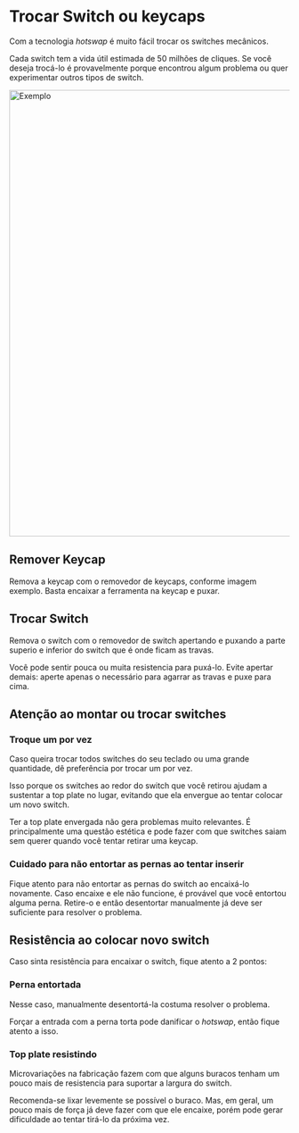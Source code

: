 
# Trocar Switch ou keycaps

Com a tecnologia _hotswap_ é muito fácil trocar os switches mecânicos.

Cada switch tem a vida útil estimada de 50 milhões de cliques. Se você deseja trocá-lo é provavelmente porque encontrou algum problema ou quer experimentar outros tipos de switch.

<img src="../../imagens/tirar_keycaps_e_switch.png" alt="Exemplo" width="800">

## Remover Keycap

Remova a keycap com o removedor de keycaps, conforme imagem exemplo. Basta encaixar a ferramenta na keycap e puxar.

## Trocar Switch

Remova o switch com o removedor de switch apertando e puxando a parte superio e inferior do switch que é onde ficam as travas.

Você pode sentir pouca ou muita resistencia para puxá-lo. Evite apertar demais: aperte apenas o necessário para agarrar as travas e puxe para cima.

## Atenção ao montar ou trocar switches

### Troque um por vez

Caso queira trocar todos switches do seu teclado ou uma grande quantidade, dê preferência por trocar um por vez.

Isso porque os switches ao redor do switch que você retirou ajudam a sustentar a top plate no lugar, evitando que ela envergue ao tentar colocar um novo switch.

Ter a top plate envergada não gera problemas muito relevantes. É principalmente uma questão estética e pode fazer com que switches saiam sem querer quando você tentar retirar uma keycap.

### Cuidado para não entortar as pernas ao tentar inserir

Fique atento para não entortar as pernas do switch ao encaixá-lo novamente. Caso encaixe e ele não funcione, é provável que você entortou alguma perna. Retire-o e então desentortar manualmente já deve ser suficiente para resolver o problema.

## Resistência ao colocar novo switch

Caso sinta resistência para encaixar o switch, fique atento a 2 pontos:

### Perna entortada

Nesse caso, manualmente desentortá-la costuma resolver o problema.

Forçar a entrada com a perna torta pode danificar o _hotswap_, então fique atento a isso.

### Top plate resistindo

Microvariações na fabricação fazem com que alguns buracos tenham um pouco mais de resistencia para suportar a largura do switch.

Recomenda-se lixar levemente se possível o buraco. Mas, em geral, um pouco mais de força já deve fazer com que ele encaixe, porém pode gerar dificuldade ao tentar tirá-lo da próxima vez.